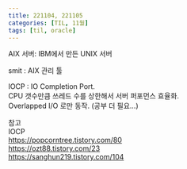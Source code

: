 ```yaml
---
title: 221104, 221105
categories: [TIL, 11월]
tags: [til, oracle]     
---
```


AIX 서버: IBM에서 만든 UNIX 서버 
    
smit : AIX 관리 툴 
   
IOCP : IO Completion Port.     
CPU 갯수만큼 쓰레드 수를 상한해서 서버 퍼포먼스 효율화.    
Overlapped I/O 로만 동작. (공부 더 필요...) 
    
    
참고     
IOCP    
https://popcorntree.tistory.com/80    
https://ozt88.tistory.com/23    
https://sanghun219.tistory.com/104    
